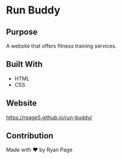# Run Buddy

## Purpose
A website that offers fitness training services.

## Built With
* HTML
* CSS

## Website
https://rpage5.github.io/run-buddy/

## Contribution
Made with ❤️ by Ryan Page